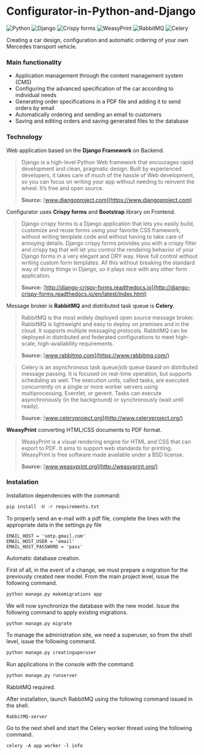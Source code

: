 # Configurator-in-Python-and-Django

![Python](https://img.shields.io/badge/Python-3.4-blue.svg)
![Django](https://img.shields.io/badge/Django-1.11-blue.svg)
![Crispy forms](https://img.shields.io/badge/Crispy_forms-1.61-blue.svg)
![WeasyPrint](https://img.shields.io/badge/WeasyPrint-0.36-blue.svg)
![RabbitMQ](https://img.shields.io/badge/RabbitMQ-3.7-blue.svg)
![Celery](https://img.shields.io/badge/Celery-4.02-blue.svg)

Creating a car design, configuration and automatic ordering of your own Mercedes transport vehicle.

### Main functionality

- Application management through the content management system (CMS)
- Configuring the advanced specification of the car according to individual needs
- Generating order specifications in a PDF file and adding it to send orders by email
- Automatically ordering and sending an email to customers
- Saving and editing orders and saving generated files to the database

### Technology

Web application based on the **Django Framework** on Backend.

>Django is a high-level Python Web framework that encourages rapid development and clean, pragmatic design. Built by experienced developers, it takes care of much of the hassle of Web development, so you can focus on writing your app without needing to reinvent the wheel. It’s free and open source.
>
>**Source:** [www.djangoproject.com](https://www.djangoproject.com)

Configurator uses **Crispy forms** and **Bootstrap** library on Frontend.

>Django crispy forms is a Django application that lets you easily build, customize and reuse forms using your favorite CSS framework, without writing template code and without having to take care of annoying details. Django crispy forms provides you with a crispy filter and crispy tag that will let you control the rendering behavior of your Django forms in a very elegant and DRY way. Have full control without writing custom form templates. All this without breaking the standard way of doing things in Django, so it plays nice with any other form application.
>
>**Source:** [http://django-crispy-forms.readthedocs.io](http://django-crispy-forms.readthedocs.io/en/latest/index.html)


Message broker is **RabbitMQ** and distributed task queue is **Celery**.


>RabbitMQ is the most widely deployed open source message broker. RabbitMQ is lightweight and easy to deploy on premises and in the cloud. It supports multiple messaging protocols. RabbitMQ can be deployed in distributed and federated configurations to meet high-scale, high-availability requirements.
>
>**Source:** [www.rabbitmq.com](https://www.rabbitmq.com/)

>Celery is an asynchronous task queue/job queue based on distributed message passing. It is focused on real-time operation, but supports scheduling as well. The execution units, called tasks, are executed concurrently on a single or more worker servers using multiprocessing, Eventlet, or gevent. Tasks can execute asynchronously (in the background) or synchronously (wait until ready).
>
>**Source:** [www.celeryproject.org](http://www.celeryproject.org/)

**WeasyPrint** converting HTML/CSS documents to PDF format.

>WeasyPrint is a visual rendering engine for HTML and CSS that can export to PDF. It aims to support web standards for printing. WeasyPrint is free software made available under a BSD license.
>
>**Source:** [www.weasyprint.org](http://weasyprint.org/)

### Instalation

Installation dependencies with the command:

```python
pip install -U -r requirements.txt
```

To properly send an e-mail with a pdf file, complete the lines with the appropriate data in the settings.py file

```
EMAIL_HOST = 'smtp.gmail.com'
EMAIL_HOST_USER = 'email'
EMAIL_HOST_PASSWORD = 'pass'
```

Automatic database creation.

First of all, in the event of a change, we must prepare a migration for the previously created new model. From the main project level, issue the following command.

```python
python manage.py makemigrations app
```

We will now synchronize the database with the new model. Issue the following command to apply existing migrations.

```python
python manage.py migrate
```

To manage the administration site, we need a superuser, so from the shell level, issue the following command.

```python
python manage.py creatinguperuser
```

Run applications in the console with the command:

```python
python manage.py runserver
```

RabbitMQ required.

After installation, launch RabbitMQ using the following command issued in the shell.

```
RabbitMQ-server
```

Go to the next shell and start the Celery worker thread using the following command.

```
celery -A app worker -l info
```